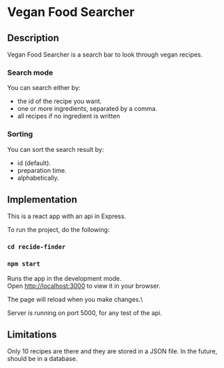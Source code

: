 # Vegan Food Searcher

## Description

Vegan Food Searcher is a search bar to look through vegan recipes.

### Search mode

You can search either by:
- the id of the recipe you want.
- one or more ingredients, separated by a comma.
- all recipes if no ingredient is written

### Sorting

You can sort the search result by:
- id (default).
- preparation time.
- alphabetically.

## Implementation

This is a react app with an api in Express. 

To run the project, do the following:

### `cd recide-finder`
### `npm start`

Runs the app in the development mode.\
Open [http://localhost:3000](http://localhost:3000) to view it in your browser.

The page will reload when you make changes.\

Server is running on port 5000, for any test of the api.

## Limitations

Only 10 recipes are there and they are stored in a JSON file. In the future, should be in a database.

